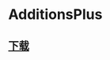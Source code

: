 # AdditionsPlus

## [下载](https://www.spigotmc.org/resources/additions-custom-commands-menus-items-tablists-actions-scoreboards-and-much-more-1-8-1-16.67706/)

